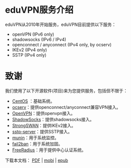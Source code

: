 # eduVPN服务介绍

eduVPN从2010年开始服务，eduVPN目前提供以下服务：

 * openVPN (IPv6 only)
 * shadowsocks (IPv6 / IPv4)
 * openconnect / anyconnect (IPv4 only, by ocserv)
 * IKEv2 (IPv4 only)
 * SSTP (IPv4 only)

# 致谢

我们使用了以下开源软件(项目)来为您提供服务，包括但不限于：

 * [CentOS](https://www.centos.org/) ：基础系统。
 * [ocserv](http://www.infradead.org/ocserv/)：提供openconnect/anyconnect兼容VPN接入。
 * [OpenVPN](http://openvpn.net/)：提供openvpn接入。
 * [ShadowSocks](http://shadowsocks.org/)：提供shadowsocks接入。
 * [StrongSWAN](https://strongswan.org/)：提供IKEv2接入。
 * [sstp-server](https://github.com/sorz/sstp-server)：提供SSTP接入。
 * [munin](http://munin-monitoring.org/)：用于系统监控。
 * [fail2ban](http://www.fail2ban.org/)：用于系统加固。
 * [FreeRadius](http://freeradius.org/)：用于提供中心认证系统。


 下载本文档： [PDF](https://www.gitbook.com/download/pdf/book/eduvpn/eduvpn-doc) | [mobi](https://www.gitbook.com/download/mobi/book/eduvpn/eduvpn-doc) | [epub](https://www.gitbook.com/download/epub/book/eduvpn/eduvpn-doc)
